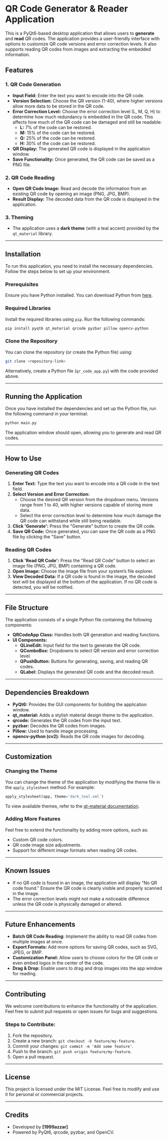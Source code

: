 # QR Code Generator & Reader Application

This is a PyQt6-based desktop application that allows users to **generate** and **read** QR codes. The application provides a user-friendly interface with options to customize QR code versions and error correction levels. It also supports reading QR codes from images and extracting the embedded information.

## Features

### 1. **QR Code Generation**
- **Input Field:** Enter the text you want to encode into the QR code.
- **Version Selection:** Choose the QR version (1-40), where higher versions allow more data to be stored in the QR code.
- **Error Correction Level:** Choose the error correction level (L, M, Q, H) to determine how much redundancy is embedded in the QR code. This affects how much of the QR code can be damaged and still be readable:
  - **L:** 7% of the code can be restored.
  - **M:** 15% of the code can be restored.
  - **Q:** 25% of the code can be restored.
  - **H:** 30% of the code can be restored.
- **QR Display:** The generated QR code is displayed in the application window.
- **Save Functionality:** Once generated, the QR code can be saved as a PNG file.

### 2. **QR Code Reading**
- **Open QR Code Image:** Read and decode the information from an existing QR code by opening an image (PNG, JPG, BMP).
- **Result Display:** The decoded data from the QR code is displayed in the application.

### 3. **Theming**
- The application uses a **dark theme** (with a teal accent) provided by the `qt_material` library.

---

## Installation

To run this application, you need to install the necessary dependencies. Follow the steps below to set up your environment.

### Prerequisites

Ensure you have Python installed. You can download Python from [here](https://www.python.org/downloads/).

### Required Libraries

Install the required libraries using `pip`. Run the following commands:

```bash
pip install pyqt6 qt_material qrcode pyzbar pillow opencv-python
```

### Clone the Repository

You can clone the repository (or create the Python file) using:

```bash
git clone <repository-link>
```

Alternatively, create a Python file (`qr_code_app.py`) with the code provided above.

---

## Running the Application

Once you have installed the dependencies and set up the Python file, run the following command in your terminal:

```bash
python main.py
```

The application window should open, allowing you to generate and read QR codes.

---

## How to Use

### **Generating QR Codes**
1. **Enter Text:** Type the text you want to encode into a QR code in the text field.
2. **Select Version and Error Correction:**
   - Choose the desired QR version from the dropdown menu. Versions range from 1 to 40, with higher versions capable of storing more data.
   - Select the error correction level to determine how much damage the QR code can withstand while still being readable.
3. **Click 'Generate':** Press the "Generate" button to create the QR code.
4. **Save QR Code:** Once generated, you can save the QR code as a PNG file by clicking the "Save" button.

### **Reading QR Codes**
1. **Click 'Read QR Code':** Press the "Read QR Code" button to select an image file (PNG, JPG, BMP) containing a QR code.
2. **Open Image:** Choose the image file from your system’s file explorer.
3. **View Decoded Data:** If a QR code is found in the image, the decoded text will be displayed at the bottom of the application. If no QR code is detected, you will be notified.

---

## File Structure

The application consists of a single Python file containing the following components:

- **QRCodeApp Class:** Handles both QR generation and reading functions.
- **UI Components:**
  - **QLineEdit:** Input field for the text to generate the QR code.
  - **QComboBox:** Dropdowns to select QR version and error correction level.
  - **QPushButton:** Buttons for generating, saving, and reading QR codes.
  - **QLabel:** Displays the generated QR code and the decoded result.

---

## Dependencies Breakdown

- **PyQt6:** Provides the GUI components for building the application window.
- **qt_material:** Adds a stylish material design theme to the application.
- **qrcode:** Generates the QR codes from the input text.
- **pyzbar:** Decodes the QR codes from images.
- **Pillow:** Used to handle image processing.
- **opencv-python (cv2):** Reads the QR code images for decoding.

---

## Customization

### Changing the Theme
You can change the theme of the application by modifying the theme file in the `apply_stylesheet` method. For example:

```python
apply_stylesheet(app, theme='dark_teal.xml')
```

To view available themes, refer to the [qt-material documentation](https://github.com/UN-GCPDS/qt-material).

### Adding More Features
Feel free to extend the functionality by adding more options, such as:
- Custom QR code colors.
- QR code image size adjustments.
- Support for different image formats when reading QR codes.

---

## Known Issues

- If no QR code is found in an image, the application will display "No QR code found." Ensure the QR code is clearly visible and properly scanned in the image.
- The error correction levels might not make a noticeable difference unless the QR code is physically damaged or altered.

---

## Future Enhancements

- **Batch QR Code Reading:** Implement the ability to read QR codes from multiple images at once.
- **Export Formats:** Add more options for saving QR codes, such as SVG, JPEG, or BMP.
- **Customization Panel:** Allow users to choose colors for the QR code or even embed logos in the center of the code.
- **Drag & Drop:** Enable users to drag and drop images into the app window for reading.

---

## Contributing

We welcome contributions to enhance the functionality of the application. Feel free to submit pull requests or open issues for bugs and suggestions.

### Steps to Contribute:
1. Fork the repository.
2. Create a new branch: `git checkout -b feature/my-feature`.
3. Commit your changes: `git commit -m 'Add some feature'`.
4. Push to the branch: `git push origin feature/my-feature`.
5. Open a pull request.

---

## License

This project is licensed under the MIT License. Feel free to modify and use it for personal or commercial projects.

---

## Credits

- Developed by **[1999azzar]**
- Powered by PyQt6, qrcode, pyzbar, and OpenCV.

